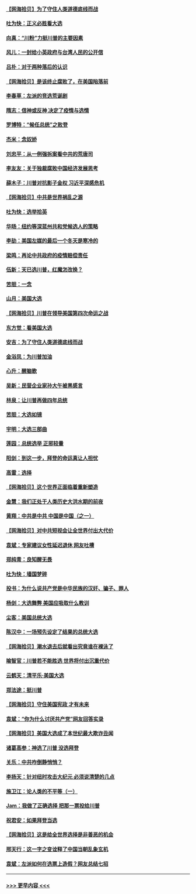 #### [【网海拾贝】为了守住人类道德底线而战](../pages/nsc993/n12562542.md?t=11201351) 
#### [吐为快：正义必胜看大选](../pages/nsc993/n12561967.md?t=11201351) 
#### [向真：“川粉”力挺川普的主要因素](../pages/nsc993/n12560774.md?t=11201351) 
#### [风儿：一封给小英政府与台湾人民的公开信](../pages/nsc993/n12560581.md?t=11201351) 
#### [吕朴：对于两种落后的认识](../pages/nsc993/n12560492.md?t=11201351) 
#### [【网海拾贝】是该终止腐败了，在美国陷落前](../pages/nsc993/n12559936.md?t=11201351) 
#### [李春草：左派的竞选荒诞剧](../pages/nsc993/n12558380.md?t=11201351) 
#### [隋志：信神或反神 决定了疫情与选情](../pages/nsc993/n12558255.md?t=11201351) 
#### [罗博特：“候任总统”之败登](../pages/nsc993/n12558189.md?t=11201351) 
#### [杰米：念奴娇](../pages/nsc993/n12558174.md?t=11201351) 
#### [刘忠平：从一例强拆案看中共的荒唐司](../pages/nsc993/n12558036.md?t=11201351) 
#### [李友友：关于独裁腐败中国经济发展思考](../pages/nsc993/n12558004.md?t=11201351) 
#### [薛木子：川普对抗影子金权 习近平深感危机](../pages/nsc993/n12557342.md?t=11201351) 
#### [【网海拾贝】中共是世界祸乱之源](../pages/nsc993/n12555353.md?t=11201351) 
#### [吐为快：选举拾英](../pages/nsc993/n12555041.md?t=11201351) 
#### [华旸：纽约等深蓝州共和党候选人的策略](../pages/nsc993/n12554309.md?t=11201351) 
#### [李劼：美国左媒的最后一个冬天是寒冷的](../pages/nsc993/n12552947.md?t=11201351) 
#### [梁鸣：再论中共政府的疫情赔偿责任](../pages/nsc993/n12553012.md?t=11201351) 
#### [伍新：天已选川普，红魔怎改换？](../pages/nsc993/n12552970.md?t=11201351) 
#### [苦胆：一念](../pages/nsc993/n12552957.md?t=11201351) 
#### [山月：美国大选](../pages/nsc993/n12552446.md?t=11201351) 
#### [【网海拾贝】川普在领导美国第四次命运之战](../pages/nsc993/n12551973.md?t=11201351) 
#### [东方觉：看美国大选](../pages/nsc993/n12551647.md?t=11201351) 
#### [安吉：为了守住人类道德底线而战](../pages/nsc993/n12551111.md?t=11201351) 
#### [金浴凤：为川普加油](../pages/nsc993/n12551085.md?t=11201351) 
#### [心升：醒脑歌](../pages/nsc993/n12550984.md?t=11201351) 
#### [吴新：民营企业家孙大午被黑感言](../pages/nsc993/n12550656.md?t=11201351) 
#### [林泉：让川普再做四年总统](../pages/nsc993/n12550640.md?t=11201351) 
#### [苦胆：大选如镜](../pages/nsc993/n12550630.md?t=11201351) 
#### [宇明：大选三部曲](../pages/nsc993/n12550603.md?t=11201351) 
#### [莲园：总统选举 正邪较量](../pages/nsc993/n12550594.md?t=11201351) 
#### [阳剑：到这一步，拜登的命运真让人担忧](../pages/nsc993/n12549093.md?t=11201351) 
#### [高雷：选择](../pages/nsc993/n12549087.md?t=11201351) 
#### [【网海拾贝】这个世界正面临着重新塑造](../pages/nsc993/n12548326.md?t=11201351) 
#### [金慧：我们正处于人类历史大洪水期的前夜](../pages/nsc993/n12547914.md?t=11201351) 
#### [黄翔：中共是中共 中国是中国（之一）](../pages/nsc993/n12547576.md?t=11201351) 
#### [【网海拾贝】对中共短视会让全世界付出大代价](../pages/nsc993/n12546043.md?t=11201351) 
#### [袁斌：专家建议女性延迟退休 网友吐槽](../pages/nsc993/n12545424.md?t=11201351) 
#### [郑纯青：良知醒无畏](../pages/nsc993/n12545394.md?t=11201351) 
#### [吐为快：墙国梦碎](../pages/nsc993/n12545309.md?t=11201351) 
#### [投书：为什么说共产党是中华民族的汉奸、骗子、罪人](../pages/nsc993/n12545089.md?t=11201351) 
#### [杨剑：大选舞弊 美国应吸取什么教训](../pages/nsc993/n12543937.md?t=11201351) 
#### [尘客：美国总统大选](../pages/nsc993/n12543828.md?t=11201351) 
#### [陈汉中：一场预先设定了结果的总统大选](../pages/nsc993/n12543564.md?t=11201351) 
#### [【网海拾贝】潮水退去后就看出究竟谁在裸泳了](../pages/nsc993/n12543321.md?t=11201351) 
#### [喻智官：川普若不能胜选 世界将付出沉重代价](../pages/nsc993/n12541352.md?t=11201351) 
#### [云鹤天：清平乐‧美国大选](../pages/nsc993/n12540916.md?t=11201351) 
#### [郑法途：挺川普](../pages/nsc993/n12540898.md?t=11201351) 
#### [【网海拾贝】守住美国宪政 才有未来](../pages/nsc993/n12540423.md?t=11201351) 
#### [袁斌：“你为什么讨厌共产党”网友回答实录](../pages/nsc993/n12540208.md?t=11201351) 
#### [【网海拾贝】美国大选成了本世纪最大欺诈丑闻](../pages/nsc993/n12538029.md?t=11201351) 
#### [诸葛高参：神选了川普 没选拜登](../pages/nsc993/n12537664.md?t=11201351) 
#### [关乐：中共咋倒静悄悄？](../pages/nsc993/n12537615.md?t=11201351) 
#### [李扬天：针对纽时攻击大纪元 必须说清楚的几点](../pages/nsc993/n12536001.md?t=11201351) 
#### [施卫江：论人类的不平等（一）](../pages/nsc993/n12535700.md?t=11201351) 
#### [Jam：我做了正确选择 把那一票投给川普](../pages/nsc993/n12535743.md?t=11201351) 
#### [祝君安：如果拜登当选](../pages/nsc993/n12535726.md?t=11201351) 
#### [【网海拾贝】这是给全世界选择是非善恶的机会](../pages/nsc993/n12535061.md?t=11201351) 
#### [邢天行：这一字之变诠释了中国当朝乱象玄机](../pages/nsc993/n12533446.md?t=11201351) 
#### [袁斌：左派如何在选票上造假？网友总结七招](../pages/nsc993/n12533180.md?t=11201351) 

----
#### [ >>> 更早内容 <<< ](../indexes/nsc993-earlier.md)
